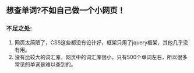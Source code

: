 ## 想查单词?不如自己做一个小网页！

### 不足之处:

1. 网页太简陋了，CSS这些都没有设计好，框架只用了jquery框架，其他几乎没有用。
2. 没有比较大的词汇库，网页中的词汇库很小，只有500个单词左右，所以很多常见的单词是难以查到的。

